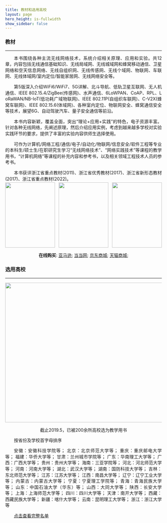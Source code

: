 ```yaml
---
title: 教材和选用高校
layout: page
hero_height: is-fullwidth
show_sidebar: false
---
```


### 教材
----------------------
<div>
<p style="text-indent:2em; text-align:justify;line-height:140%;margin-bottom:2px;word-break:break-all;">本书围绕各种主流无线网络技术，系统介绍相关原理、应用和实验。共12章，内容包括无线通信基础知识、无线局域网、无线城域网和蜂窝移动通信、卫星网络和空天信息网络、无线自组织网、无线传感网、无线个域网、物联网、车联网、无线体域网/室内定位/智能家居网、无线网络安全等。</p>
				<p style="text-indent:2em; text-align:justify;line-height:140%;margin-bottom:2px;word-break:break-all;">第5版深入介绍WiFi6/WiFi7、5G详解、北斗导航、低轨卫星互联网、无人机通信、IEEE 802.15.4/ZigBee(传感网)、水声通信、6LoWPAN、CoAP、RPL、LoRaWAN/NB-IoT(低功耗广域物联网)、IEEE 802.11P(自组织车联网)、C-V2X(蜂窝车联网)、IEEE 802.15.6(体域网)、各种室内定位、物联网安全、蜂窝通信安全等技术，展望6G、自动驾驶汽车、量子安全通信等前沿。</p>
				<p style="text-indent:2em; text-align:justify;line-height:140%;margin-bottom:2px;word-break:break-all;">本书内容新颖，覆盖全面，突出“理论+应用+实践”的特色，电子资源丰富。针对各种无线网络，先阐述原理，然后介绍应用实例，考虑到越来越多学校对实验实践环节的要求，提供了丰富的实验内容供师生选择使用。</p>
				<p style="text-indent:2em; text-align:justify;line-height:140%;margin-bottom:2px;word-break:break-all;">可作为计算机/网络工程/通信/电子/自动化/物联网/信息安全/软件工程等专业的本科生/硕士生/在职研究生学习“无线网络技术”、“网络实践技术”等课程的教学用书，“计算机网络”等课程的补充内容和参考书，以及相关领域工程技术人员的参考书。</p>
        <p style="text-indent:2em; text-align:justify;line-height:140%;margin-bottom:2px;word-break:break-all;">本书获评浙江省重点教材(2011)、浙江省优秀教材(2017)、浙江省新形态教材(2017)、浙江省重点教材(2022)。</p>
</div>

<div>
<div style="display:flex;justify-content: space-between;">
<a href="http://www.tup.tsinghua.edu.cn/booksCenter/book_07220201.html"><img src="https://0nil0.github.io/img/wnt-v3.jpg"  width="160" height="210"></a>
<a href="http://www.tup.tsinghua.edu.cn/booksCenter/book_05130301.html"><img src="https://0nil0.github.io/img/wnt-v2.jpg"  width="160" height="210"></a>
<a href="http://www.tup.tsinghua.edu.cn/booksCenter/book_03735101.html"><img src="https://0nil0.github.io/img/wnt-v1.png"  width="160" height="210"></a>     		
</div>
<p style="text-align:right;line-height:140%;margin-bottom:2px;word-break:break-all;"><CENTER><strong>在线购买</strong>: <a href="https://www.amazon.cn/%E9%AB%98%E7%AD%89%E9%99%A2%E6%A0%A1%E4%BF%A1%E6%81%AF%E6%8A%80%E6%9C%AF%E8%A7%84%E5%88%92%E6%95%99%E6%9D%90-%E6%97%A0%E7%BA%BF%E7%BD%91%E7%BB%9C%E6%8A%80%E6%9C%AF%E6%95%99%E7%A8%8B-%E5%8E%9F%E7%90%86%E5%BA%94%E7%94%A8%E4%B8%8E%E5%AE%9E%E9%AA%8C-%E9%87%91%E5%85%89/dp/B06XNMJNMQ/ref=sr_1_5?s=books&ie=UTF8&qid=1494313823&sr=1-5&keywords=%E6%97%A0%E7%BA%BF%E7%BD%91%E7%BB%9C%E6%8A%80%E6%9C%AF%E6%95%99%E7%A8%8B"><u>亚马逊</u></a>; <a href="http://product.dangdang.com/24216222.html"><u>当当网</u></a>; <a href="https://item.jd.com/12151164.html"><u>京东商城</u></a>; <a href="https://detail.tmall.com/item.htm?spm=a230r.1.14.35.PLW1OZ&id=547239830541&ns=1&abbucket=1"><u>天猫商城</u></a>;  </CENTER></p>
</div>

### 选用高校
----------------------
<div style="text-align:center">
     <img src="https://0nil0.github.io/img/map.jpg"  width="600" height="450">
    <p style="line-height:140%;margin-bottom:2px;word-break:break-all;"><CENTER>截止2019.5，已被200余所高校选为教学用书</CENTER></p>
</div>
<p style="text-indent:2em; text-align:justify;line-height:140%;margin-bottom:2px;word-break:break-all;">按省份及学校首字母排序</p>
<p style="text-indent:2em; text-align:justify;line-height:140%;margin-bottom:2px;word-break:break-all;">安徽：安徽科技学院等；&nbsp;北京：北京师范大学等；&nbsp;重庆：重庆邮电大学等；&nbsp;福建：华侨大学等；&nbsp;甘肃：兰州城市学院等；&nbsp;广东：华南理工大学等；&nbsp;广西：广西大学等；&nbsp;贵州：贵州大学等；&nbsp;海南：三亚学院等；&nbsp;河北：河北师范大学等；&nbsp;河南：河南大学等；&nbsp;湖北：武汉大学等；&nbsp;湖南：国防科技大学等；&nbsp;吉林：东北师范大学等；&nbsp;江苏：江苏大学等；&nbsp;江西：南昌大学等；&nbsp;辽宁：辽宁工业大学等；&nbsp;内蒙古：内蒙古大学等；&nbsp;宁夏：宁夏理工学院等；&nbsp;青海：青海民族大学等；&nbsp;山东：中国石油大学（华东）等；&nbsp;山西：大同大学等；&nbsp;陕西：长安大学等；&nbsp;上海：上海师范大学等；&nbsp;四川：四川大学等；&nbsp;天津：南开大学等；&nbsp;西藏：西藏民族大学等；&nbsp;新疆：喀什大学等；&nbsp;云南：昆明理工大学等；&nbsp;浙江：浙江大学等</p>
<p style="text-indent:2em; text-align:justify;line-height:140%;margin-bottom:2px;word-break:break-all;"><a href="http://www.thinkmesh.net/wireless/resource/college_list.html"><u>点击查看完整名单</u></a></p>